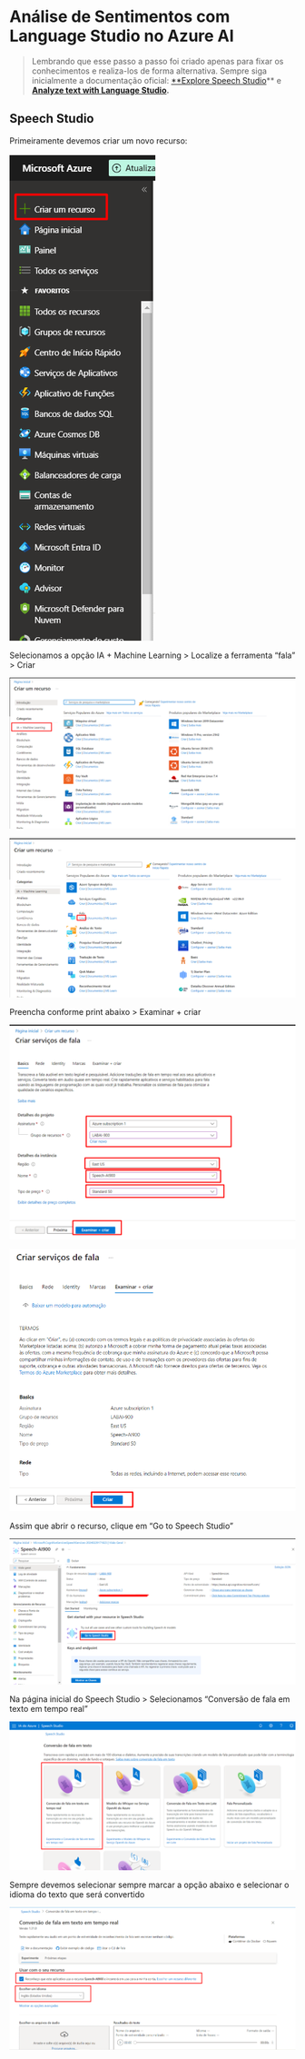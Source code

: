 # Análise de Sentimentos com Language Studio no Azure AI

> Lembrando que esse passo a passo foi criado apenas para fixar os conhecimentos e realiza-los de forma alternativa. Sempre siga inicialmente a documentação oficial: [**Explore Speech Studio](https://microsoftlearning.github.io/mslearn-ai-fundamentals/Instructions/Labs/09-speech.html)** e **[Analyze text with Language Studio](https://microsoftlearning.github.io/mslearn-ai-fundamentals/Instructions/Labs/06-text-analysis.html).**
> 

## Speech Studio

Primeiramente devemos criar um novo recurso:

![Untitled](Ana%CC%81lise%20de%20Sentimentos%20com%20Language%20Studio%20no%20Azu%20ab02331720ec4592adc0f1b88eef37af/Untitled.png)

Selecionamos a opção IA + Machine Learning > Localize a ferramenta “fala” > Criar

![Untitled](Ana%CC%81lise%20de%20Sentimentos%20com%20Language%20Studio%20no%20Azu%20ab02331720ec4592adc0f1b88eef37af/Untitled%201.png)

![Untitled](Ana%CC%81lise%20de%20Sentimentos%20com%20Language%20Studio%20no%20Azu%20ab02331720ec4592adc0f1b88eef37af/Untitled%202.png)

Preencha conforme print abaixo > Examinar + criar

![Untitled](Ana%CC%81lise%20de%20Sentimentos%20com%20Language%20Studio%20no%20Azu%20ab02331720ec4592adc0f1b88eef37af/Untitled%203.png)

![Untitled](Ana%CC%81lise%20de%20Sentimentos%20com%20Language%20Studio%20no%20Azu%20ab02331720ec4592adc0f1b88eef37af/Untitled%204.png)

Assim que abrir o recurso, clique em “Go to Speech Studio”

![Untitled](Ana%CC%81lise%20de%20Sentimentos%20com%20Language%20Studio%20no%20Azu%20ab02331720ec4592adc0f1b88eef37af/Untitled%205.png)

Na página inicial do Speech Studio > Selecionamos “Conversão de fala em texto em tempo real”

![Untitled](Ana%CC%81lise%20de%20Sentimentos%20com%20Language%20Studio%20no%20Azu%20ab02331720ec4592adc0f1b88eef37af/Untitled%206.png)

Sempre devemos selecionar sempre marcar a opção abaixo e selecionar o idioma do texto que será convertido

![Untitled](Ana%CC%81lise%20de%20Sentimentos%20com%20Language%20Studio%20no%20Azu%20ab02331720ec4592adc0f1b88eef37af/Untitled%207.png)